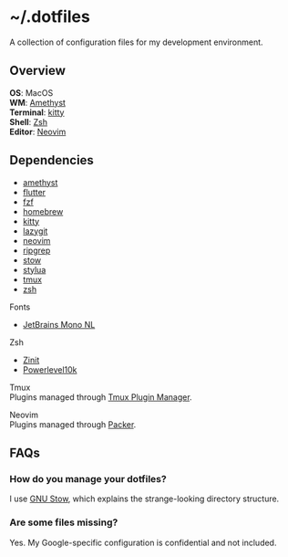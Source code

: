 # ~/.dotfiles

A collection of configuration files for my development environment.

## Overview

**OS**: MacOS \
**WM**: [Amethyst](https://github.com/ianyh/Amethyst) \
**Terminal**: [kitty](https://sw.kovidgoyal.net/kitty) \
**Shell**: [Zsh](https://www.zsh.org/) \
**Editor**: [Neovim](https://neovim.io)

## Dependencies

* [amethyst](https://github.com/ianyh/Amethyst)
* [flutter](https://flutter.dev/)
* [fzf](https://github.com/junegunn/fzf)
* [homebrew](https://brew.sh/)
* [kitty](https://sw.kovidgoyal.net/kitty)
* [lazygit](https://github.com/jesseduffield/lazygit)
* [neovim](https://neovim.io)
* [ripgrep](https://github.com/BurntSushi/ripgrep)
* [stow](https://www.gnu.org/software/stow/manual/stow.html)
* [stylua](https://github.com/JohnnyMorganz/StyLua)
* [tmux](https://github.com/tmux/tmux)
* [zsh](https://www.zsh.org/)

Fonts
* [JetBrains Mono NL](https://www.jetbrains.com/lp/mono/)

Zsh
* [Zinit](https://github.com/zdharma/zinit)
* [Powerlevel10k](https://github.com/romkatv/powerlevel10k)

Tmux \
Plugins managed through
[Tmux Plugin Manager](https://github.com/tmux-plugins/tpm).

Neovim \
Plugins managed through [Packer](https://github.com/wbthomason/packer.nvim).

## FAQs

### How do you manage your dotfiles?
I use [GNU Stow](https://www.gnu.org/software/stow/manual/stow.html), which
explains the strange-looking directory structure.

### Are some files missing?
Yes. My Google-specific configuration is confidential and not included.

